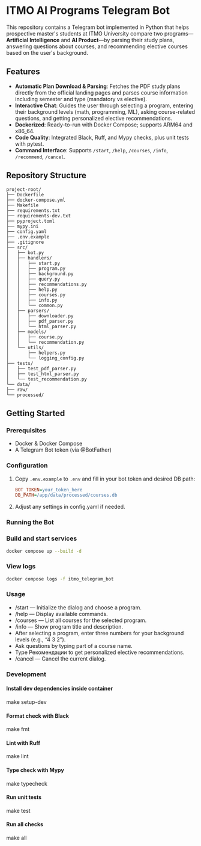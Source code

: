 # ITMO AI Programs Telegram Bot

This repository contains a Telegram bot implemented in Python that helps prospective master's students at ITMO University compare two programs—**Artificial Intelligence** and **AI Product**—by parsing their study plans, answering questions about courses, and recommending elective courses based on the user's background.

## Features

- **Automatic Plan Download & Parsing**: Fetches the PDF study plans directly from the official landing pages and parses course information including semester and type (mandatory vs elective).
- **Interactive Chat**: Guides the user through selecting a program, entering their background levels (math, programming, ML), asking course-related questions, and getting personalized elective recommendations.
- **Dockerized**: Ready-to-run with Docker Compose; supports ARM64 and x86_64.
- **Code Quality**: Integrated Black, Ruff, and Mypy checks, plus unit tests with pytest.
- **Command Interface**: Supports `/start`, `/help`, `/courses`, `/info`, `/recommend`, `/cancel`.

## Repository Structure

```
project-root/
├── Dockerfile
├── docker-compose.yml
├── Makefile
├── requirements.txt
├── requirements-dev.txt
├── pyproject.toml
├── mypy.ini
├── config.yaml
├── .env.example
├── .gitignore
├── src/
│   ├── bot.py
│   ├── handlers/
│   │   ├── start.py
│   │   ├── program.py
│   │   ├── background.py
│   │   ├── query.py
│   │   ├── recommendations.py
│   │   ├── help.py
│   │   ├── courses.py
│   │   ├── info.py
│   │   └── common.py
│   ├── parsers/
│   │   ├── downloader.py
│   │   ├── pdf_parser.py
│   │   └── html_parser.py
│   ├── models/
│   │   ├── course.py
│   │   └── recommendation.py
│   └── utils/
│       ├── helpers.py
│       └── logging_config.py
├── tests/
│   ├── test_pdf_parser.py
│   ├── test_html_parser.py
│   └── test_recommendation.py
└── data/
├── raw/
└── processed/
```

## Getting Started

### Prerequisites

- Docker & Docker Compose
- A Telegram Bot token (via @BotFather)

### Configuration

1. Copy `.env.example` to `.env` and fill in your bot token and desired DB path:
   ```ini
   BOT_TOKEN=your_token_here
   DB_PATH=/app/data/processed/courses.db

2.	Adjust any settings in config.yaml if needed.


### Running the Bot

### Build and start services
```bash
docker compose up --build -d
```

### View logs
```bash
docker compose logs -f itmo_telegram_bot
```

### Usage

- /start — Initialize the dialog and choose a program.
- /help — Display available commands.
- /courses — List all courses for the selected program.
- /info — Show program title and description.
- After selecting a program, enter three numbers for your background levels (e.g., “4 3 2”).
- Ask questions by typing part of a course name.
- Type Рекомендации to get personalized elective recommendations.
- /cancel — Cancel the current dialog.

### Development

#### Install dev dependencies inside container
make setup-dev

#### Format check with Black
make fmt

#### Lint with Ruff
make lint

#### Type check with Mypy
make typecheck

#### Run unit tests
make test

#### Run all checks
make all
